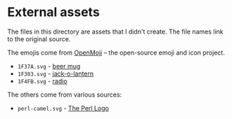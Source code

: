# External assets

The files in this directory are assets that I didn't create.
The file names link to the original source.

The emojis come from [OpenMoji](https://openmoji.org/) – the open-source emoji and icon project.

* `1F37A.svg` - [beer mug](https://openmoji.org/library/emoji-1F37A/)
* `1F383.svg` - [jack-o-lantern](https://openmoji.org/library/emoji-1F383/)
* `1F4FB.svg` - [radio](https://openmoji.org/library/emoji-1F4FB/)

The others come from various sources:

* `perl-camel.svg` - [The Perl Logo](https://github.com/metacpan/perl-assets)
